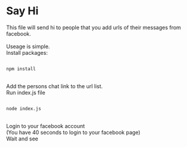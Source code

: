 # Say Hi
This file will send hi to people that you add urls of their messages from facebook. 
<br><br>
Useage is simple. 
<br>
Install packages:
<br>

`````

npm install

`````

<br>
Add the persons chat link to the url list. 
<br>
Run index.js file

`````

node index.js

`````

<br>
Login to your facebook account
<br>
(You have 40 seconds to login to your facebook page)
<br>
Wait and see
